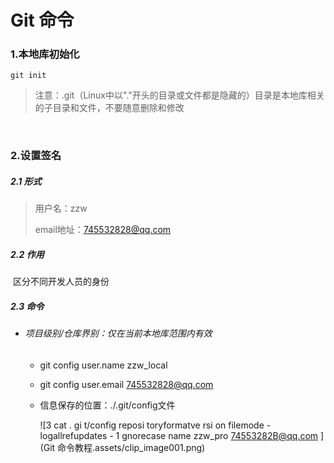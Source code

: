 # Git 命令

### 1.本地库初始化

```
git init
```

> 注意：.git（Linux中以"."开头的目录或文件都是隐藏的）目录是本地库相关的子目录和文件，不要随意删除和修改  

<br>





### 2.设置签名

##### 2.1 形式

> 用户名：zzw
>
> email地址：745532828@qq.com

##### 2.2 作用

​	区分不同开发人员的身份

##### 2.3 命令

- ###### 项目级别/仓库界别：仅在当前本地库范围内有效

  - git config user.name zzw_local

  - git config user.email 745532828@qq.com

  - 信息保存的位置：./.git/config文件

    ![3 cat  . gi t/config  reposi toryformatve rsi on  filemode -  logallrefupdates -  1 gnorecase  name  zzw_pro  74553282B@qq.com ](Git 命令教程.assets/clip_image001.png)

